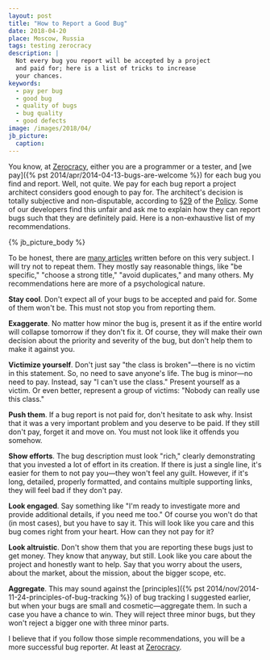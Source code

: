```yaml
---
layout: post
title: "How to Report a Good Bug"
date: 2018-04-20
place: Moscow, Russia
tags: testing zerocracy
description: |
  Not every bug you report will be accepted by a project
  and paid for; here is a list of tricks to increase
  your chances.
keywords:
  - pay per bug
  - good bug
  - quality of bugs
  - bug quality
  - good defects
image: /images/2018/04/
jb_picture:
  caption:
---
```


You know, at [Zerocracy](http://www.zerocracy.com), either you are a programmer or a tester,
and [we pay]({% pst 2014/apr/2014-04-13-bugs-are-welcome %})
for each bug you find and report. Well, not quite. We pay for
each bug report a project architect considers good enough to pay for.
The architect's decision is totally subjective and non-disputable,
according to [§29](http://www.zerocracy.com/policy.html#29)
of the [Policy](http://www.zerocracy.com/policy.html).
Some of our developers find this unfair and ask me to explain
how they can report bugs such that they are definitely paid.
Here is a non-exhaustive list of my recommendations.

<!--more-->

{% jb_picture_body %}

To be honest, there are [many articles](https://www.google.com/search?q=how+to+write+good+bug+reports)
written before on this very subject. I will try not to repeat them. They
mostly say reasonable things, like
"be specific,"
"choose a strong title,"
"avoid duplicates," and many others.
My recommendations here are more of a psychological nature.

**Stay cool**.
Don't expect all of your bugs to be accepted and paid for.
Some of them won't be.
This must not stop you from reporting them.

**Exaggerate**.
No matter how minor the bug is, present it as if the entire world will
collapse tomorrow if they don't fix it.
Of course, they will make their own decision about the priority and severity of the bug,
but don't help them to make it against you.

**Victimize yourself**.
Don't just say "the class is broken"&mdash;there is no victim in this statement.
So, no need to save anyone's life. The bug is minor&mdash;no need to pay.
Instead, say "I can't use the class." Present yourself as a victim.
Or even better, represent a group of victims: "Nobody can really use this class."

**Push them**.
If a bug report is not paid for, don't hesitate to ask why.
Insist that it was a very important problem and you deserve to be paid.
If they still don't pay, forget it and move on.
You must not look like it offends you somehow.

**Show efforts**.
The bug description must look "rich," clearly demonstrating that
you invested a lot of effort in its creation. If there is just a single line,
it's easier for them to not pay you&mdash;they won't feel any guilt.
However, if it's long, detailed, properly formatted, and contains multiple supporting links,
they will feel bad if they don't pay.

**Look engaged**.
Say something like "I'm ready to investigate more and provide additional details,
if you need me too." Of course you won't do that (in most cases),
but you have to say it. This will look like you care and this bug comes
right from your heart. How can they not pay for it?

**Look altruistic**.
Don't show them that you are reporting these bugs just to get money.
They know that anyway, but still.
Look like you care about the project and honestly want to help.
Say that you worry about the users, about the market, about the mission, about
the bigger scope, etc.

**Aggregate**.
This may sound against the
[principles]({% pst 2014/nov/2014-11-24-principles-of-bug-tracking %})
of bug tracking I suggested earlier,
but when your bugs are small and cosmetic&mdash;aggregate them. In such a
case you have a chance to win. They will reject three minor bugs, but they
won't reject a bigger one with three minor parts.

I believe that if you follow those simple recommendations,
you will be a more successful bug reporter. At least at
[Zerocracy](http://www.zerocracy.com).
